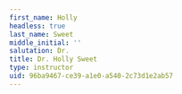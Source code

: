 ```yaml
---
first_name: Holly
headless: true
last_name: Sweet
middle_initial: ''
salutation: Dr.
title: Dr. Holly Sweet
type: instructor
uid: 96ba9467-ce39-a1e0-a540-2c73d1e2ab57
---
```

